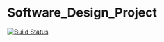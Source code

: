# Software_Design_Project

[![Build Status](https://travis-ci.org/aalphanomad/Software_Design_Project.svg?branch=VBranch)](https://travis-ci.org/aalphanomad/Software_Design_Project)
